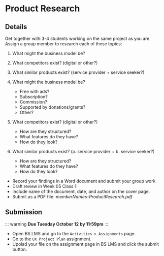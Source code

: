 # Product Research

## Details

Get together with 3-4 students working on the same project as you are.
Assign a group member to research each of these topics:
1. What might the business model be?
2. What competitors exist? (digital or other?)
3. What similar products exist? (service provider + service seeker?)

1. What might the business model be?
    - Free with ads?
    - Subscription?
    - Commission?
    - Supported by donations/grants?
    - Other?

2. What competitors exist? (digital or other?)
    - How are they structured?
    - What features do they have?
    - How do they look?

3. What similar products exist? (a. service provider + b. service seeker?)
    - How are they structured?
    - What features do they have?
    - How do they look?


- Record your findings in a Word document and submit your group work 
- Draft review in Week 05 Class 1
- Include name of the document, date, and author on the cover page.
- Submit as a PDF file: _memberNames-ProductResearch.pdf_


## Submission

::: warning
**Due Tuesday October 12 by 11:59pm**
:::

- Open BS LMS and go to the `Activities > Assignments` page.
- Go to the `UX Project Plan` assignment.
- Upolad your file on the assignment page in BS LMS and click the submit button.